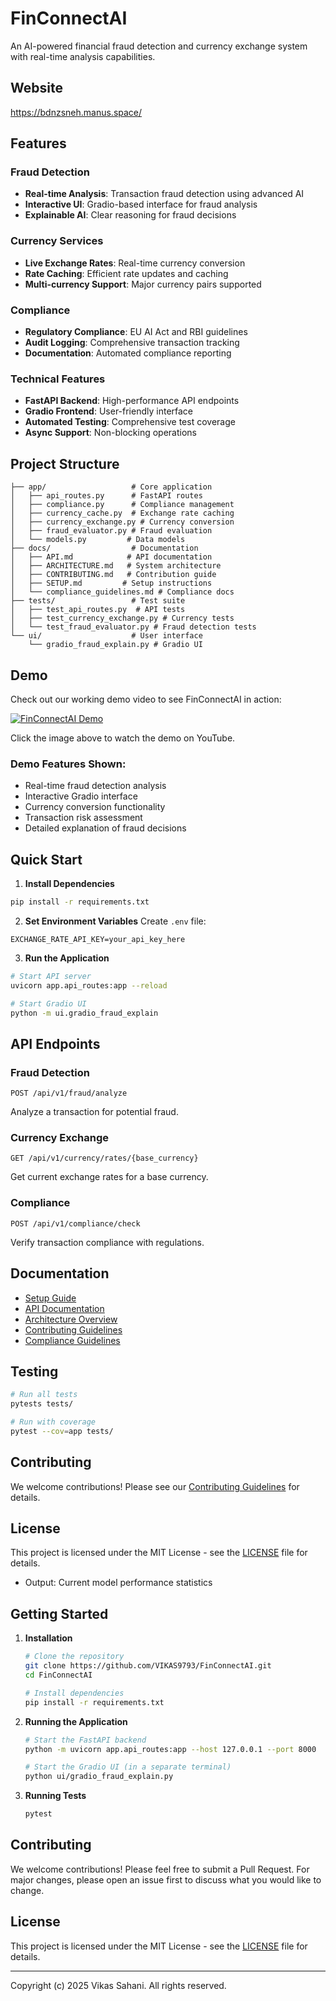 # FinConnectAI

An AI-powered financial fraud detection and currency exchange system with real-time analysis capabilities.

## Website 

https://bdnzsneh.manus.space/

## Features

### Fraud Detection
- **Real-time Analysis**: Transaction fraud detection using advanced AI
- **Interactive UI**: Gradio-based interface for fraud analysis
- **Explainable AI**: Clear reasoning for fraud decisions

### Currency Services
- **Live Exchange Rates**: Real-time currency conversion
- **Rate Caching**: Efficient rate updates and caching
- **Multi-currency Support**: Major currency pairs supported

### Compliance
- **Regulatory Compliance**: EU AI Act and RBI guidelines
- **Audit Logging**: Comprehensive transaction tracking
- **Documentation**: Automated compliance reporting

### Technical Features
- **FastAPI Backend**: High-performance API endpoints
- **Gradio Frontend**: User-friendly interface
- **Automated Testing**: Comprehensive test coverage
- **Async Support**: Non-blocking operations

## Project Structure

```
├── app/                   # Core application
│   ├── api_routes.py      # FastAPI routes
│   ├── compliance.py      # Compliance management
│   ├── currency_cache.py  # Exchange rate caching
│   ├── currency_exchange.py # Currency conversion
│   ├── fraud_evaluator.py # Fraud evaluation
│   └── models.py         # Data models
├── docs/                  # Documentation
│   ├── API.md            # API documentation
│   ├── ARCHITECTURE.md   # System architecture
│   ├── CONTRIBUTING.md   # Contribution guide
│   ├── SETUP.md         # Setup instructions
│   └── compliance_guidelines.md # Compliance docs
├── tests/                 # Test suite
│   ├── test_api_routes.py  # API tests
│   ├── test_currency_exchange.py # Currency tests
│   └── test_fraud_evaluator.py # Fraud detection tests
└── ui/                    # User interface
    └── gradio_fraud_explain.py # Gradio UI
```

## Demo

Check out our working demo video to see FinConnectAI in action:

[![FinConnectAI Demo](https://img.youtube.com/vi/p3UMmnf9rec/0.jpg)](https://youtu.be/p3UMmnf9rec)

Click the image above to watch the demo on YouTube.

### Demo Features Shown:
- Real-time fraud detection analysis
- Interactive Gradio interface
- Currency conversion functionality
- Transaction risk assessment
- Detailed explanation of fraud decisions

## Quick Start

1. **Install Dependencies**
```bash
pip install -r requirements.txt
```

2. **Set Environment Variables**
Create `.env` file:
```env
EXCHANGE_RATE_API_KEY=your_api_key_here
```

3. **Run the Application**
```bash
# Start API server
uvicorn app.api_routes:app --reload

# Start Gradio UI
python -m ui.gradio_fraud_explain
```

## API Endpoints

### Fraud Detection
```http
POST /api/v1/fraud/analyze
```
Analyze a transaction for potential fraud.

### Currency Exchange
```http
GET /api/v1/currency/rates/{base_currency}
```
Get current exchange rates for a base currency.

### Compliance
```http
POST /api/v1/compliance/check
```
Verify transaction compliance with regulations.
## Documentation

- [Setup Guide](docs/SETUP.md)
- [API Documentation](docs/API.md)
- [Architecture Overview](docs/ARCHITECTURE.md)
- [Contributing Guidelines](docs/CONTRIBUTING.md)
- [Compliance Guidelines](docs/compliance_guidelines.md)

## Testing

```bash
# Run all tests
pytests tests/

# Run with coverage
pytest --cov=app tests/
```

## Contributing

We welcome contributions! Please see our [Contributing Guidelines](docs/CONTRIBUTING.md) for details.

## License

This project is licensed under the MIT License - see the [LICENSE](LICENSE) file for details.
  - Output: Current model performance statistics

## Getting Started

1. **Installation**
   ```bash
   # Clone the repository
   git clone https://github.com/VIKAS9793/FinConnectAI.git
   cd FinConnectAI

   # Install dependencies
   pip install -r requirements.txt
   ```

2. **Running the Application**
   ```bash
   # Start the FastAPI backend
   python -m uvicorn app.api_routes:app --host 127.0.0.1 --port 8000

   # Start the Gradio UI (in a separate terminal)
   python ui/gradio_fraud_explain.py
   ```

3. **Running Tests**
   ```bash
   pytest
   ```

## Contributing

We welcome contributions! Please feel free to submit a Pull Request. For major changes, please open an issue first to discuss what you would like to change.

## License

This project is licensed under the MIT License - see the [LICENSE](LICENSE) file for details.

---

Copyright (c) 2025 Vikas Sahani. All rights reserved.
